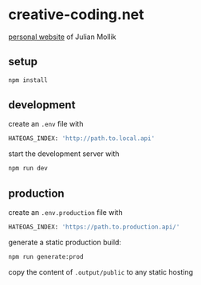 # creative-coding.net

[personal website](https://www.creative-coding.net/) of Julian Mollik

## setup

```bash
npm install
```

## development

create an `.env` file with

```bash
HATEOAS_INDEX: 'http://path.to.local.api'
```

start the development server with

```bash
npm run dev
```

## production

create an `.env.production` file with

```bash
HATEOAS_INDEX: 'https://path.to.production.api/'
```

generate a static production build:

```bash
npm run generate:prod 
```

copy the content of `.output/public` to any static hosting
